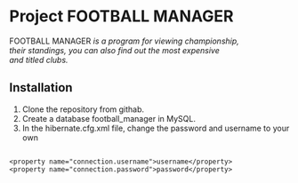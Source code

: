 # Project FOOTBALL MANAGER

FOOTBALL MANAGER *is a program for viewing championship,<br>
their standings, you can also find out the most expensive<br>
and titled clubs.*

## Installation
1. Clone the repository from githab.
2. Create a database football_manager in MySQL. 
3. In the hibernate.cfg.xml file, change the password and username to your own

```

<property name="connection.username">username</property>
<property name="connection.password">password</property>

```